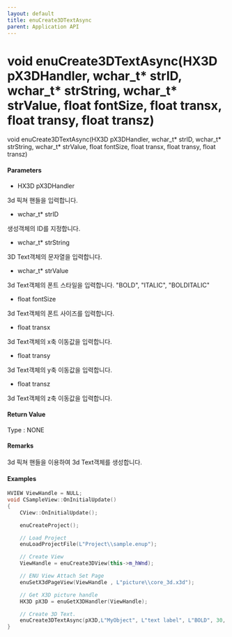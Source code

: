 ```yaml
---
layout: default
title: enuCreate3DTextAsync
parent: Application API
---
```

# void enuCreate3DTextAsync\(HX3D pX3DHandler, wchar\_t\* strID, wchar\_t\* strString, wchar\_t\* strValue, float fontSize, float transx, float transy, float transz\)

void enuCreate3DTextAsync\(HX3D pX3DHandler, wchar\_t\* strID, wchar\_t\* strString, wchar\_t\* strValue, float fontSize, float transx, float transy, float transz\)

#### Parameters

* HX3D pX3DHandler

3d 픽쳐 핸들을 입력합니다.

* wchar\_t\* strID

생성객체의 ID를 지정합니다.

* wchar\_t\* strString

3D Text객체의 문자열을 입력합니다.

* wchar\_t\* strValue

3d Text객체의 폰트 스타일을 입력합니다. "BOLD", "ITALIC", "BOLDITALIC"

* float fontSize

3d Text객체의 폰트 사이즈를 입력합니다.

* float transx

3d Text객체의 x축 이동값을 입력합니다.

* float transy

3d Text객체의 y축 이동값을 입력합니다.

* float transz

3d Text객체의 z축 이동값을 입력합니다.

#### Return Value

Type : NONE

#### Remarks

3d 픽쳐 핸들을 이용하여 3d Text객체를 생성합니다.

#### Examples

```cpp
HVIEW ViewHandle = NULL; 
void CSampleView::OnInitialUpdate() 
{ 
    CView::OnInitialUpdate(); 

    enuCreateProject(); 

    // Load Project
    enuLoadProjectFile(L"Project\\sample.enup"); 

    // Create View
    ViewHandle = enuCreate3DView(this->m_hWnd); 

    // ENU View Attach Set Page 
    enuSetX3dPageView(ViewHandle , L"picture\\core_3d.x3d");

    // Get X3D picture handle
    HX3D pX3D = enuGetX3DHandler(ViewHandle);

    // Create 3D Text.
    enuCreate3DTextAsync(pX3D,L"MyObject", L"text label", L"BOLD", 30, 0, 0, 0);        // 비동기식 호출    
}
```




